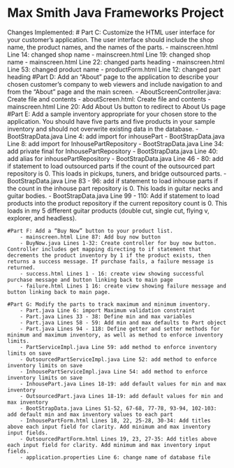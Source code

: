 # Max Smith Java Frameworks Project

Changes Implemented:
    # Part C: Customize the HTML user interface for your customer’s application. The user interface should include the shop name, the product names, and the names of the parts.
        - mainscreen.html Line 14: changed shop name
        - mainscreen.html Line 19: changed shop name
        - mainscreen.html Line 22: changed parts heading
        - mainscreen.html Line 53: changed product name
        - productForm.html Line 12: changed part heading
    #Part D: Add an “About” page to the application to describe your chosen customer’s company to web viewers and include navigation to and from the “About” page and the main screen.
        - AboutScreenController.java: Create file and contents
        - aboutScreen.html: Create file and contents
        - mainscreen.html Line 20: Add About Us button to redirect to About Us page
    #Part E: Add a sample inventory appropriate for your chosen store to the application. You should have five parts and five products in your sample inventory and should not overwrite existing data in the database.
        - BootStrapData.java Line 4: add import for inhousePart
        - BootStrapData.java Line 8: add import for InhousePartRepository
        - BootStrapData.java Line 34: add private final for InhousePartRepository
        - BootStrapData.java Line 40: add alias for inhousePartRepository
        - BootStrapData.java Line 46 - 80: add if statement to load outsourced parts if the count of the outsourced part repository is 0. This loads in pickups, tuners, and bridge outsourced parts.
        - BootStrapData.java Line 83 - 96: add if statement to load inhouse parts if the count in the inhouse part repository is 0. This loads in guitar necks and guitar bodies.
        - BootStrapData.java Line 99 - 110: Add if statement to load products into the product repository if the current repository count is 0. This loads in my 5 different guitar products (double cut, single cut, flying v, explorer, and headless).

    #Part F: Add a “Buy Now” button to your product list.
        - mainscreen.html Line 87: Add buy now button
        - BuyNow.java Lines 1-32: Create controller for buy now button. Controller includes get mapping directing to if statement that decrements the product inventory by 1 if the product exists, then returns a success message. If purchase fails, a failure message is returned.
        - success.html Lines 1 - 16: create view showing successful purchase message and button linking back to main page
        - failure.html Lines 1 16: create view showing failure message and button linking back to main page.
    
    #Part G: Modify the parts to track maximum and minimum inventory.
        - Part.java Line 6: import Maximum validation constraint
        - Part.java Lines 33 - 38: Define min and max variables
        - Part.java Lines 58 - 59: Add min and max defaults to Part object
        - Part.java Lines 94 - 118: Define getter and setter methods for minimum and maximum inventory, as well as method to enforce inventory limits.
        - PartServiceImpl.java Line 59: add method to enforce inventory limits on save
        - OutsourcedPartServiceImpl.java Line 52: add method to enforce inventory limits on save
        - InhousePartServiceImpl.java Line 54: add method to enforce inventory limits on save
        - InhousePart.java Lines 18-19: add default values for min and max inventory
        - OutsourcedPart.java Lines 18-19: add default values for min and max inventory
        - BootStrapData.java Lines 51-52, 67-68, 77-78, 93-94, 102-103: add default min and max inventory values to each part
        - InhousePartForm.html Lines 18, 22, 25-28, 30-34: Add titles above each input field for clarity. Add minimum and max inventory input fields.
        - OutsourcedPartForm.html Lines 19, 23, 27-35: Add titles above each input field for clarity. Add minimum and max inventory input fields.
        - application.properties Line 6: change name of database file
        